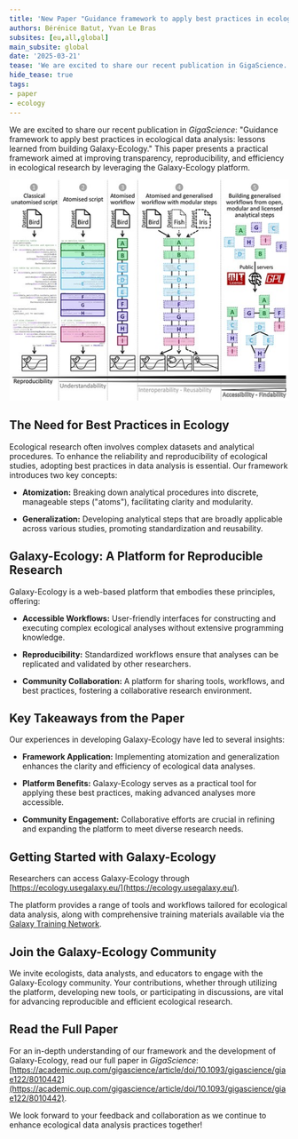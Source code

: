```yaml
---
title: 'New Paper "Guidance framework to apply best practices in ecological data analysis: lessons learned from building Galaxy-Ecology"'
authors: Bérénice Batut, Yvan Le Bras
subsites: [eu,all,global]
main_subsite: global
date: '2025-03-21'
tease: 'We are excited to share our recent publication in GigaScience. This paper presents a practical framework aimed at improving transparency, reproducibility, and efficiency in ecological research by leveraging the Galaxy-Ecology platform.​'
hide_tease: true
tags:
- paper
- ecology
---
```


We are excited to share our recent publication in *GigaScience*: "Guidance framework to apply best practices in ecological data analysis: lessons learned from building Galaxy-Ecology." This paper presents a practical framework aimed at improving transparency, reproducibility, and efficiency in ecological research by leveraging the Galaxy-Ecology platform.

![Levels of attainable best practices through the atomization–generalization framework](graphical_abstract.jpeg)


## The Need for Best Practices in Ecology

Ecological research often involves complex datasets and analytical procedures. To enhance the reliability and reproducibility of ecological studies, adopting best practices in data analysis is essential. Our framework introduces two key concepts:

- **Atomization:** Breaking down analytical procedures into discrete, manageable steps ("atoms"), facilitating clarity and modularity.

- **Generalization:** Developing analytical steps that are broadly applicable across various studies, promoting standardization and reusability.



## Galaxy-Ecology: A Platform for Reproducible Research 
Galaxy-Ecology is a web-based platform that embodies these principles, offering:

- **Accessible Workflows:** User-friendly interfaces for constructing and executing complex ecological analyses without extensive programming knowledge.

- **Reproducibility:** Standardized workflows ensure that analyses can be replicated and validated by other researchers.

- **Community Collaboration:** A platform for sharing tools, workflows, and best practices, fostering a collaborative research environment.

## Key Takeaways from the Paper

Our experiences in developing Galaxy-Ecology have led to several insights:

- **Framework Application:** Implementing atomization and generalization enhances the clarity and efficiency of ecological data analyses.

- **Platform Benefits:** Galaxy-Ecology serves as a practical tool for applying these best practices, making advanced analyses more accessible.

- **Community Engagement:** Collaborative efforts are crucial in refining and expanding the platform to meet diverse research needs.

## Getting Started with Galaxy-Ecology
Researchers can access Galaxy-Ecology through [https://ecology.usegalaxy.eu/](https://ecology.usegalaxy.eu/).

The platform provides a range of tools and workflows tailored for ecological data analysis, along with comprehensive training materials available via the [Galaxy Training Network](https://training.galaxyproject.org/).

## Join the Galaxy-Ecology Community

We invite ecologists, data analysts, and educators to engage with the Galaxy-Ecology community. Your contributions, whether through utilizing the platform, developing new tools, or participating in discussions, are vital for advancing reproducible and efficient ecological research.

## Read the Full Paper
For an in-depth understanding of our framework and the development of Galaxy-Ecology, read our full paper in *GigaScience*: [https://academic.oup.com/gigascience/article/doi/10.1093/gigascience/giae122/8010442](https://academic.oup.com/gigascience/article/doi/10.1093/gigascience/giae122/8010442).

We look forward to your feedback and collaboration as we continue to enhance ecological data analysis practices together!
